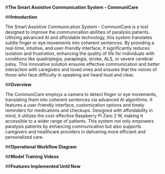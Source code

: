 #**The Smart Assistive Communication System - CommuniCare**

##**Introduction**

The Smart Assistive Communication System - CommuniCare is a tool designed to improve the communication abilities of paralysis patients. Utilizing advanced AI and affordable technology, this system translates subtle finger or eye movements into coherent sentences. By providing a real-time, intuitive, and user-friendly interface, it significantly reduces isolation and frustration, enhancing the quality of life for individuals with conditions like quadriplegia, paraplegia, stroke, ALS, or severe cerebral palsy. This innovative solution ensures effective communication and better interaction with caregivers and loved ones and ensures that the voices of those who face difficulty in speaking are heard loud and clear.

##**Overview**

The CommuniCare employs a camera to detect finger or eye movements, translating them into coherent sentences via advanced AI algorithms. It features a user-friendly interface, customization options and timely reminders for medications and checkups. Designed with affordability in mind, it utilizes the cost-effective Raspberry Pi Zero 2 W, making it accessible to a wider range of patients. This system not only empowers paralysis patients by enhancing communication but also supports caregivers and healthcare providers in delivering more efficient and personalized care.

##**Operational Workflow Diagram**

##**Model Training Videos**

##**Features Implemented Until Now**
